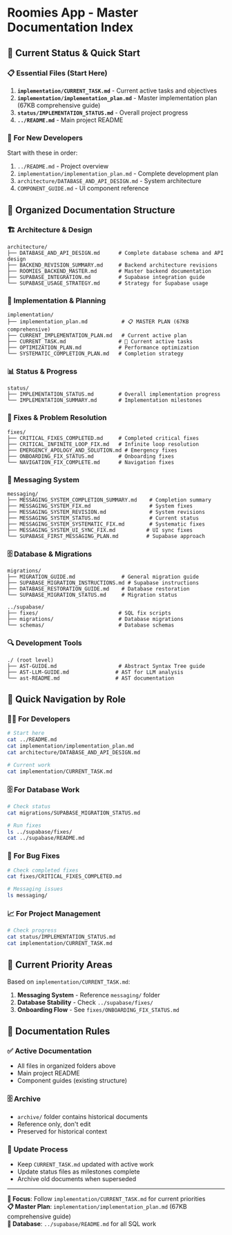 # Roomies App - Master Documentation Index

## 🎯 **Current Status & Quick Start**

### 📋 **Essential Files** (Start Here)
1. **`implementation/CURRENT_TASK.md`** - Current active tasks and objectives
2. **`implementation/implementation_plan.md`** - Master implementation plan (67KB comprehensive guide)
3. **`status/IMPLEMENTATION_STATUS.md`** - Overall project progress
4. **`../README.md`** - Main project README

### 🚀 **For New Developers**
Start with these in order:
1. `../README.md` - Project overview
2. `implementation/implementation_plan.md` - Complete development plan
3. `architecture/DATABASE_AND_API_DESIGN.md` - System architecture
4. `COMPONENT_GUIDE.md` - UI component reference

## 📁 **Organized Documentation Structure**

### 🏗️ **Architecture & Design**
```
architecture/
├── DATABASE_AND_API_DESIGN.md      # Complete database schema and API design
├── BACKEND_REVISION_SUMMARY.md     # Backend architecture revisions  
├── ROOMIES_BACKEND_MASTER.md       # Master backend documentation
├── SUPABASE_INTEGRATION.md         # Supabase integration guide
└── SUPABASE_USAGE_STRATEGY.md      # Strategy for Supabase usage
```

### 🚀 **Implementation & Planning**
```
implementation/
├── implementation_plan.md           # 📋 MASTER PLAN (67KB comprehensive)
├── CURRENT_IMPLEMENTATION_PLAN.md   # Current active plan
├── CURRENT_TASK.md                 # 🎯 Current active tasks
├── OPTIMIZATION_PLAN.md            # Performance optimization
└── SYSTEMATIC_COMPLETION_PLAN.md   # Completion strategy
```

### 📊 **Status & Progress**
```
status/
├── IMPLEMENTATION_STATUS.md        # Overall implementation progress
└── IMPLEMENTATION_SUMMARY.md       # Implementation milestones
```

### 🔧 **Fixes & Problem Resolution**
```
fixes/
├── CRITICAL_FIXES_COMPLETED.md     # Completed critical fixes
├── CRITICAL_INFINITE_LOOP_FIX.md   # Infinite loop resolution
├── EMERGENCY_APOLOGY_AND_SOLUTION.md # Emergency fixes
├── ONBOARDING_FIX_STATUS.md        # Onboarding fixes
└── NAVIGATION_FIX_COMPLETE.md      # Navigation fixes
```

### 💬 **Messaging System**
```
messaging/
├── MESSAGING_SYSTEM_COMPLETION_SUMMARY.md    # Completion summary
├── MESSAGING_SYSTEM_FIX.md                   # System fixes
├── MESSAGING_SYSTEM_REVISION.md              # System revisions
├── MESSAGING_SYSTEM_STATUS.md                # Current status
├── MESSAGING_SYSTEM_SYSTEMATIC_FIX.md        # Systematic fixes
├── MESSAGING_SYSTEM_UI_SYNC_FIX.md          # UI sync fixes
└── SUPABASE_FIRST_MESSAGING_PLAN.md         # Supabase approach
```

### 🗄️ **Database & Migrations**
```
migrations/
├── MIGRATION_GUIDE.md               # General migration guide
├── SUPABASE_MIGRATION_INSTRUCTIONS.md # Supabase instructions
├── DATABASE_RESTORATION_GUIDE.md    # Database restoration
└── SUPABASE_MIGRATION_STATUS.md     # Migration status

../supabase/
├── fixes/                          # SQL fix scripts
├── migrations/                     # Database migrations
└── schemas/                        # Database schemas
```

### 🔍 **Development Tools**
```
./ (root level)
├── AST-GUIDE.md                    # Abstract Syntax Tree guide
├── AST-LLM-GUIDE.md               # AST for LLM analysis
└── ast-README.md                  # AST documentation
```

## 🧭 **Quick Navigation by Role**

### 👨‍💻 **For Developers**
```bash
# Start here
cat ../README.md
cat implementation/implementation_plan.md
cat architecture/DATABASE_AND_API_DESIGN.md

# Current work
cat implementation/CURRENT_TASK.md
```

### 🗄️ **For Database Work**
```bash
# Check status
cat migrations/SUPABASE_MIGRATION_STATUS.md

# Run fixes
ls ../supabase/fixes/
cat ../supabase/README.md
```

### 🐛 **For Bug Fixes**
```bash
# Check completed fixes
cat fixes/CRITICAL_FIXES_COMPLETED.md

# Messaging issues
ls messaging/
```

### 📈 **For Project Management**
```bash
# Check progress
cat status/IMPLEMENTATION_STATUS.md
cat implementation/CURRENT_TASK.md
```

## 🎯 **Current Priority Areas**

Based on `implementation/CURRENT_TASK.md`:

1. **Messaging System** - Reference `messaging/` folder
2. **Database Stability** - Check `../supabase/fixes/`
3. **Onboarding Flow** - See `fixes/ONBOARDING_FIX_STATUS.md`

## 📜 **Documentation Rules**

### ✅ **Active Documentation**
- All files in organized folders above
- Main project README
- Component guides (existing structure)

### 🗄️ **Archive**
- `archive/` folder contains historical documents
- Reference only, don't edit
- Preserved for historical context

### 🔄 **Update Process**
- Keep `CURRENT_TASK.md` updated with active work
- Update status files as milestones complete
- Archive old documents when superseded

---

**🎯 Focus**: Follow `implementation/CURRENT_TASK.md` for current priorities  
**📋 Master Plan**: `implementation/implementation_plan.md` (67KB comprehensive guide)  
**🔧 Database**: `../supabase/README.md` for all SQL work 